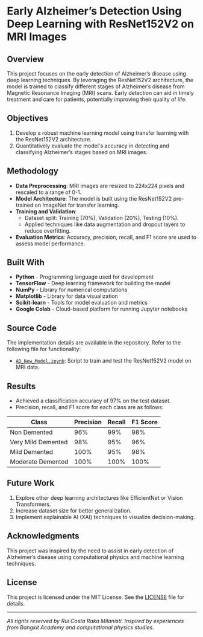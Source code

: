 # Early Alzheimer’s Detection Using Deep Learning with ResNet152V2 on MRI Images

## Overview

This project focuses on the early detection of Alzheimer’s disease using deep learning techniques. By leveraging the ResNet152V2 architecture, the model is trained to classify different stages of Alzheimer’s disease from Magnetic Resonance Imaging (MRI) scans. Early detection can aid in timely treatment and care for patients, potentially improving their quality of life.

## Objectives

1. Develop a robust machine learning model using transfer learning with the ResNet152V2 architecture.
2. Quantitatively evaluate the model's accuracy in detecting and classifying Alzheimer’s stages based on MRI images.

## Methodology

- **Data Preprocessing**: MRI images are resized to 224x224 pixels and rescaled to a range of 0-1.
- **Model Architecture**: The model is built using the ResNet152V2 pre-trained on ImageNet for transfer learning.
- **Training and Validation**:
  - Dataset split: Training (70%), Validation (20%), Testing (10%).
  - Applied techniques like data augmentation and dropout layers to reduce overfitting.
- **Evaluation Metrics**: Accuracy, precision, recall, and F1 score are used to assess model performance.

## Built With

- **Python** - Programming language used for development
- **TensorFlow** - Deep learning framework for building the model
- **NumPy** - Library for numerical computations
- **Matplotlib** - Library for data visualization
- **Scikit-learn** - Tools for model evaluation and metrics
- **Google Colab** - Cloud-based platform for running Jupyter notebooks

## Source Code

The implementation details are available in the repository. Refer to the following file for functionality:

- [`AD_New_Model.ipynb`](./AD_New_Model.ipynb): Script to train and test the ResNet152V2 model on MRI data.

## Results

- Achieved a classification accuracy of 97% on the test dataset.
- Precision, recall, and F1 score for each class are as follows:

| Class    | Precision | Recall | F1 Score |
| -------- | --------- | ------ | -------- |
| Non Demented   | 96%       | 99%    | 98%      |
| Very Mild Demented     | 98%       | 95%    | 96%      |
| Mild Demented | 100%       | 95%    | 98%      |
| Moderate Demented   | 100%       | 100%    | 100%      |

## Future Work

1. Explore other deep learning architectures like EfficientNet or Vision Transformers.
2. Increase dataset size for better generalization.
3. Implement explainable AI (XAI) techniques to visualize decision-making.

## Acknowledgments

This project was inspired by the need to assist in early detection of Alzheimer’s disease using computational physics and machine learning techniques.

## License

This project is licensed under the MIT License. See the [LICENSE](LICENSE) file for details.

---

*All rights reserved by Rui Costa Raka Milanisti. Inspired by experiences from Bangkit Academy and computational physics studies.*

